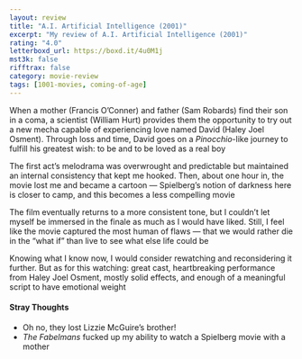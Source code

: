 ```yaml
---
layout: review
title: "A.I. Artificial Intelligence (2001)"
excerpt: "My review of A.I. Artificial Intelligence (2001)"
rating: "4.0"
letterboxd_url: https://boxd.it/4u0M1j
mst3k: false
rifftrax: false
category: movie-review
tags: [1001-movies, coming-of-age]
---
```


When a mother (Francis O’Conner) and father (Sam Robards) find their son in a coma, a scientist (William Hurt) provides them the opportunity to try out a new mecha capable of experiencing love named David (Haley Joel Osment). Through loss and time, David goes on a <i>Pinocchio</i>-like journey to fulfill his greatest wish: to be and to be loved as a real boy

The first act’s melodrama was overwrought and predictable but maintained an internal consistency that kept me hooked. Then, about one hour in, the movie lost me and became a cartoon — Spielberg’s notion of darkness here is closer to camp, and this becomes a less compelling movie

The film eventually returns to a more consistent tone, but I couldn’t let myself be immersed in the finale as much as I would have liked. Still, I feel like the movie captured the most human of flaws — that we would rather die in the “what if” than live to see what else life could be

Knowing what I know now, I would consider rewatching and reconsidering it further. But as for this watching: great cast, heartbreaking performance from Haley Joel Osment, mostly solid effects, and enough of a meaningful script to have emotional weight

#### Stray Thoughts

- Oh no, they lost Lizzie McGuire’s brother!
- <i>The Fabelmans</i> fucked up my ability to watch a Spielberg movie with a mother
